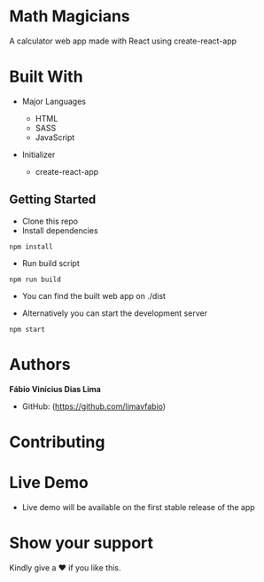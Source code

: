 # Math Magicians

A calculator web app made with React using create-react-app

# Built With

- Major Languages
  - HTML
  - SASS
  - JavaScript

- Initializer
  - create-react-app

## Getting Started

- Clone this repo
- Install dependencies 
```
npm install
```
- Run build script
```
npm run build
```
- You can find the built web app on ./dist

- Alternatively you can start the development server
```
npm start
```

# Authors

**Fábio Vinícius Dias Lima**

- GitHub: (https://github.com/limavfabio)

# Contributing

# Live Demo

- Live demo will be available on the first stable release of the app

# Show your support

Kindly give a :hearts: if you like this.